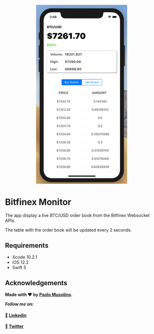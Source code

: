 <p align="center">
  <img src="https://github.com/pmusolino/BitfinexMonitor/blob/master/Resources/screen.png?raw=true" width=300 alt="Icon"/>
</p>

# Bitfinex Monitor
The app display a live BTC/USD order book from the Bitfinex Websocket APIs.

The table with the order book will be updated every 2 seconds.


## Requirements

- Xcode 10.2.1
- iOS 12.2
- Swift 5


## Acknowledgements

**Made with ❤️ by [Paolo Musolino](https://github.com/pmusolino).**

***Follow me on:***
#### 💼 [Linkedin](https://www.linkedin.com/in/paolomusolino/)

#### 🤖 [Twitter](https://twitter.com/pmusolino)